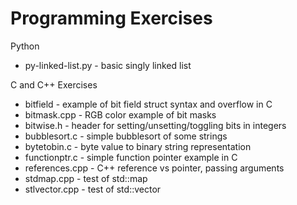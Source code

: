 # Programming Exercises
Python
- py-linked-list.py - basic singly linked list

C and C++ Exercises
- bitfield - example of bit field struct syntax and overflow in C
- bitmask.cpp - RGB color example of bit masks
- bitwise.h - header for setting/unsetting/toggling bits in integers
- bubblesort.c - simple bubblesort of some strings
- bytetobin.c - byte value to binary string representation
- functionptr.c - simple function pointer example in C
- references.cpp - C++ reference vs pointer, passing arguments
- stdmap.cpp - test of std::map
- stlvector.cpp - test of std::vector